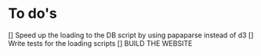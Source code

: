 # To do's

[] Speed up the loading to the DB script by using papaparse instead of d3
[] Write tests for the loading scripts
[] BUILD THE WEBSITE

